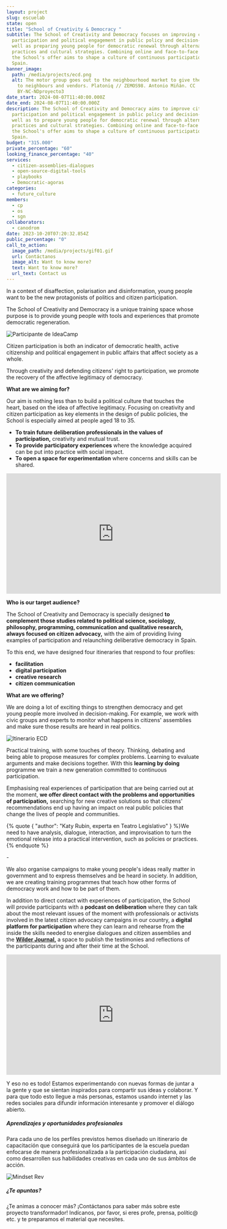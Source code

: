 ```yaml
---
layout: project
slug: escuelab
state: open
title: "School of Creativity & Democracy "
subtitle: The School of Creativity and Democracy focuses on improving citizen
  participation and political engagement in public policy and decision-making as
  well as preparing young people for democratic renewal through alternative
  practices and cultural strategies. Combining online and face-to-face formats,
  the School's offer aims to shape a culture of continuous participation in
  Spain.
banner_image:
  path: /media/projects/ecd.png
  alt: The motor group goes out to the neighbourhood market to give the workshop
    to neighbours and vendors. Platoniq // ZEMOS98. Antonio Miñán. CC
    BY-NC-NDproyecto3
date_start: 2024-08-07T11:40:00.000Z
date_end: 2024-08-07T11:40:00.000Z
description: The School of Creativity and Democracy aims to improve citizen
  participation and political engagement in public policy and decision-making as
  well as to prepare young people for democratic renewal through alternative
  practices and cultural strategies. Combining online and face-to-face formats,
  the School's offer aims to shape a culture of continuous participation in
  Spain.
budget: "315.000"
private_percentage: "60"
looking_finance_percentage: "40"
services:
  - citizen-assemblies-dialogues
  - open-source-digital-tools
  - playbooks
  - Democratic-agoras
categories:
  - future_culture
members:
  - cp
  - os
  - sgn
collaborators:
  - canodrom
date: 2023-10-20T07:20:32.854Z
public_percentage: "0"
call_to_action:
  image_path: /media/projects/gif01.gif
  url: Contáctanos
  image_alt: Want to know more?
  text: Want to know more?
  url_text: Contact us
---
```

In a context of disaffection, polarisation and disinformation, young people want to be the new protagonists of politics and citizen participation. 

The School of Creativity and Democracy is a unique training space whose purpose is to provide young people with tools and experiences that promote democratic regeneration.

![Participante de IdeaCamp](/media/download-36.jpeg "Participante de IdeaCamp")

Citizen participation is both an indicator of democratic health, active citizenship and political engagement in public affairs that affect society as a whole.

Through creativity and defending citizens' right to participation, we promote the recovery of the affective legitimacy of democracy. 

**What are we aiming for?**

Our aim is nothing less than to build a political culture that touches the heart, based on the idea of affective legitimacy. Focusing on creativity and citizen participation as key elements in the design of public policies, the School is especially aimed at people aged 18 to 35.

* **To train future deliberation professionals in the values of participation,** creativity and mutual trust.
* **To provide participatory experiences** where the knowledge acquired can be put into practice with social impact.
* **To open a space for experimentation** where concerns and skills can be shared.

<iframe width="560" height="315" src="https://www.youtube.com/embed/l3A8SZsX5hY?si=4i96NVoy04DFj8_W" title="YouTube video player" frameborder="0" allow="accelerometer; autoplay; clipboard-write; encrypted-media; gyroscope; picture-in-picture; web-share" referrerpolicy="strict-origin-when-cross-origin" allowfullscreen></iframe>

**Who is our target audience?**

The School of Creativity and Democracy is specially designed **to complement those studies related to political science, sociology, philosophy, programming, communication and qualitative research, always focused on citizen advocacy,** with the aim of providing living examples of participation and relaunching deliberative democracy in Spain.  

To this end, we have designed four itineraries that respond to four profiles:

* **facilitation**
* **digital participation**
* **creative research**
* **citizen communication**

**What are we offering?**

We are doing a lot of exciting things to strengthen democracy and get young people more involved in decision-making. For example, we work with civic groups and experts to monitor what happens in citizens' assemblies and make sure those results are heard in real politics.

![Itinerario ECD](/media/captura-de-pantalla-2024-09-06-a-las-12.08.36.png "Itinerario ECD")

Practical training, with some touches of theory. Thinking, debating and being able to propose measures for complex problems. Learning to evaluate arguments and make decisions together. With this **learning by doing** programme we train a new generation committed to continuous participation.

Emphasising real experiences of participation that are being carried out at the moment, **we offer direct contact with the problems and opportunities of participation,** searching for new creative solutions so that citizens' recommendations end up having an impact on real public policies that change the lives of people and communities.

{% quote { "author": "Katy Rubin, experta en Teatro Legislativo" } %}We need to have analysis, dialogue, interaction, and improvisation to turn the emotional release into a practical intervention, such as policies or practices. {% endquote %}

\-

We also organise campaigns to make young people's ideas really matter in government and to express themselves and be heard in society. In addition, we are creating training programmes that teach how other forms of democracy work and how to be part of them.

In addition to direct contact with experiences of participation, the School will provide participants with a **podcast on deliberation** where they can talk about the most relevant issues of the moment with professionals or activists involved in the latest citizen advocacy campaigns in our country, a **digital platform for participation** where they can learn and rehearse from the inside the skills needed to energise dialogues and citizen assemblies and the **[Wilder Journal,](https://journal.platoniq.net/en/wilder-journal-2/)** a space to publish the testimonies and reflections of the participants during and after their time at the School.

<iframe width="560" height="315" src="https://www.youtube.com/embed/dQzijuRLKZE?si=fLhpc-EDZ5e28zlH" title="YouTube video player" frameborder="0" allow="accelerometer; autoplay; clipboard-write; encrypted-media; gyroscope; picture-in-picture; web-share" referrerpolicy="strict-origin-when-cross-origin" allowfullscreen></iframe>

Y eso no es todo! Estamos experimentando con nuevas formas de juntar a la gente y que se sientan inspirados para compartir sus ideas y colaborar. Y para que todo esto llegue a más personas, estamos usando internet y las redes sociales para difundir información interesante y promover el diálogo abierto.

##### Aprendizajes y oportunidades profesionales

Para cada uno de los perfiles previstos hemos diseñado un itinerario de capacitación que conseguirá que los participantes de la escuela puedan enfocarse de manera profesionalizada a la participación ciudadana, así como desarrollen sus habilidades creativas en cada uno de sus ámbitos de acción.

![Mindset Rev](/media/mindset2.jpg "Podrás participar de las experiencias de deliberación que llevamos a cabo desde Platoniq")

##### ¿Te apuntas?

¿Te animas a conocer más? ¡Contáctanos para saber más sobre este proyecto transformador! Indícanos, por favor, si eres profe, prensa, polític@ etc. y te preparamos el material que necesites.
